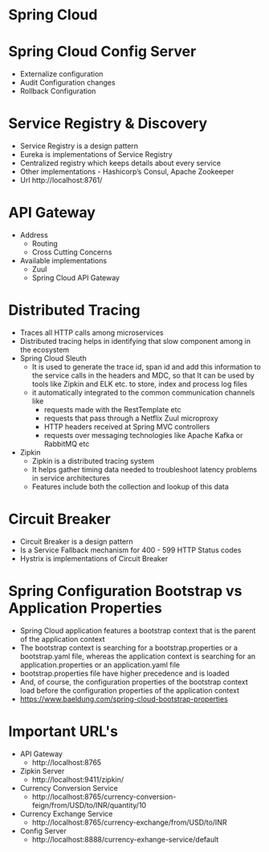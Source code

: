 # Spring Cloud

# Spring Cloud Config Server 
- Externalize configuration
- Audit Configuration changes
- Rollback Configuration

# Service Registry & Discovery
- Service Registry is a design pattern
- Eureka is implementations of Service Registry
- Centralized registry which keeps details about every service
- Other implementations - Hashicorp’s Consul, Apache Zookeeper
- Url http://localhost:8761/

# API Gateway 
- Address 
  - Routing 
  - Cross Cutting Concerns
- Available implementations
  - Zuul
  - Spring Cloud API Gateway

# Distributed Tracing
- Traces all HTTP calls among microservices
- Distributed tracing helps in identifying that slow component among in the ecosystem
- Spring Cloud Sleuth
  - It is used to generate the trace id, span id and add this information to the service calls in the headers and MDC, so that It can be used by tools like Zipkin and ELK etc. to store, index and process log files
  - it automatically integrated to the common communication channels like
    - requests made with the RestTemplate etc
    - requests that pass through a Netflix Zuul microproxy
    - HTTP headers received at Spring MVC controllers
    - requests over messaging technologies like Apache Kafka or RabbitMQ etc
- Zipkin 
  - Zipkin is a distributed tracing system 
  - It helps gather timing data needed to troubleshoot latency problems in service architectures 
  - Features include both the collection and lookup of this data

# Circuit Breaker
- Circuit Breaker is a design pattern
- Is a Service Fallback mechanism for 400 - 599 HTTP Status codes
- Hystrix is implementations of Circuit Breaker

# Spring Configuration Bootstrap vs Application Properties 
- Spring Cloud application features a bootstrap context that is the parent of the application context
- The bootstrap context is searching for a bootstrap.properties or a bootstrap.yaml file, whereas the application context is searching for an application.properties or an application.yaml file
- bootstrap.properties file have higher precedence and is loaded 
- And, of course, the configuration properties of the bootstrap context load before the configuration properties of the application context
- https://www.baeldung.com/spring-cloud-bootstrap-properties

# Important URL's
- API Gateway
  - http://localhost:8765
- Zipkin Server 
  - http://localhost:9411/zipkin/
- Currency Conversion Service 
  - http://localhost:8765/currency-conversion-feign/from/USD/to/INR/quantity/10
- Currency Exchange Service 
  - http://localhost:8765/currency-exchange/from/USD/to/INR
- Config Server 
  - http://localhost:8888/currency-exhange-service/default